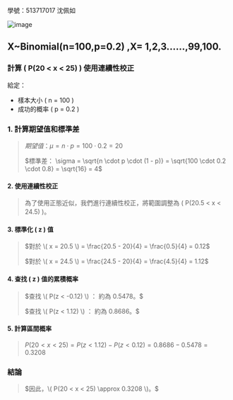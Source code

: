學號：513717017 沈佩如

![image](https://github.com/user-attachments/assets/53eac30e-0f2b-4a22-b6b1-3451ea26b042)

## X~Binomial(n=100,p=0.2) ,X= 1,2,3......,99,100.

### 計算 \( P(20 < x < 25) \) 使用連續性校正

給定：
- 樣本大小 \( n = 100 \)
- 成功的概率 \( p = 0.2 \)

### 1. 計算期望值和標準差
>
>$期望值： \mu = n \cdot p = 100 \cdot 0.2 = 20$
>
>$標準差： \sigma = \sqrt{n \cdot p \cdot (1 - p)} = \sqrt{100 \cdot 0.2 \cdot 0.8} = \sqrt{16} = 4$
>
#### 2. 使用連續性校正
>
>為了使用正態近似，我們進行連續性校正，將範圍調整為 \( P(20.5 < x < 24.5) \)。

#### 3. 標準化 \( z \) 值
>
>$對於 \( x = 20.5 \) = \frac{20.5 - 20}{4} = \frac{0.5}{4} = 0.12$
>
>$對於 \( x = 24.5 \) = \frac{24.5 - 20}{4} = \frac{4.5}{4} = 1.12$
>
#### 4. 查找 \( z \) 值的累積概率
>
>$查找 \( P(z < -0.12) \) ： 約為 0.5478。$
>
>$查找 \( P(z < 1.12) \) ： 約為 0.8686。$

#### 5. 計算區間概率
>
>$P(20 < x < 25) = P(z < 1.12) - P(z < 0.12) = 0.8686 - 0.5478 = 0.3208$

### 結論
>
>$因此，\( P(20 < x < 25) \approx 0.3208 \)。$

